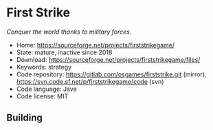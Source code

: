 # First Strike

_Conquer the world thanks to military forces._

- Home: https://sourceforge.net/projects/firststrikegame/
- State: mature, inactive since 2018
- Download: https://sourceforge.net/projects/firststrikegame/files/
- Keywords: strategy
- Code repository: https://gitlab.com/osgames/firststrike.git (mirror), https://svn.code.sf.net/p/firststrikegame/code (svn)
- Code language: Java
- Code license: MIT

## Building
